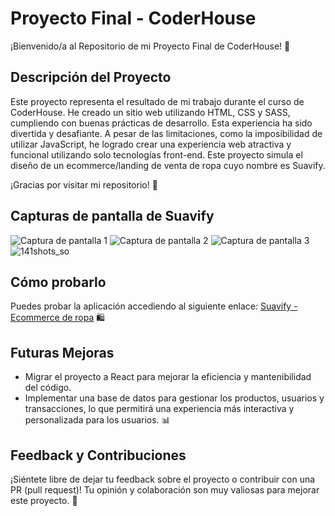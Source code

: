 # Proyecto Final - CoderHouse

¡Bienvenido/a al Repositorio de mi Proyecto Final de CoderHouse! 🚀

## Descripción del Proyecto

Este proyecto representa el resultado de mi trabajo durante el curso de CoderHouse. He creado un sitio web utilizando HTML, CSS y SASS, cumpliendo con buenas prácticas de desarrollo. Esta experiencia ha sido divertida y desafiante. A pesar de las limitaciones, como la imposibilidad de utilizar JavaScript, he logrado crear una experiencia web atractiva y funcional utilizando solo tecnologías front-end. Este proyecto simula el diseño de un ecommerce/landing de venta de ropa cuyo nombre es Suavify.

¡Gracias por visitar mi repositorio! 👏

## Capturas de pantalla de Suavify

![Captura de pantalla 1](https://github.com/MatiasPinho/CoderHouse-Proyecto-Final-Matias-Pinho.io/assets/101824576/b794275b-5f06-44aa-a9a9-04eed427383a)
![Captura de pantalla 2](https://github.com/MatiasPinho/CoderHouse-Proyecto-Final-Matias-Pinho.io/assets/101824576/91e18427-8117-40f6-90ee-1d2bf0af18af)
![Captura de pantalla 3](https://github.com/MatiasPinho/CoderHouse-Proyecto-Final-Matias-Pinho.io/assets/101824576/4243d5af-b1e0-4b8f-9fd4-5c4a168950fb)
![141shots_so](https://github.com/MatiasPinho/CoderHouse-Proyecto-Final-Matias-Pinho.io/assets/101824576/88ad72b7-1e60-4a23-8f39-290ad15fb843)

## Cómo probarlo

Puedes probar la aplicación accediendo al siguiente enlace: [Suavify - Ecommerce de ropa](https://suavify.netlify.app/) 🛍️

## Futuras Mejoras

- Migrar el proyecto a React para mejorar la eficiencia y mantenibilidad del código.
- Implementar una base de datos para gestionar los productos, usuarios y transacciones, lo que permitirá una experiencia más interactiva y personalizada para los usuarios. 📊

## Feedback y Contribuciones

¡Siéntete libre de dejar tu feedback sobre el proyecto o contribuir con una PR (pull request)! Tu opinión y colaboración son muy valiosas para mejorar este proyecto. 🙌
